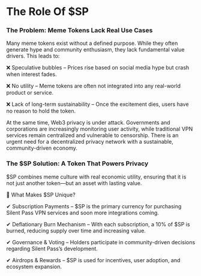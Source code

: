 # The Role Of $SP

### The Problem: Meme Tokens Lack Real Use Cases

Many meme tokens exist without a defined purpose. While they often generate hype and community enthusiasm, they lack fundamental value drivers. This leads to:

❌ Speculative bubbles – Prices rise based on social media hype but crash when interest fades.

❌ No utility – Meme tokens are often not integrated into any real-world product or service.

❌ Lack of long-term sustainability – Once the excitement dies, users have no reason to hold the token.

At the same time, Web3 privacy is under attack. Governments and corporations are increasingly monitoring user activity, while traditional VPN services remain centralized and vulnerable to censorship. There is an urgent need for a decentralized privacy network with a sustainable, community-driven economy.



### The $SP Solution: A Token That Powers Privacy

$SP combines meme culture with real economic utility, ensuring that it is not just another token—but an asset with lasting value.

🔹 What Makes $SP Unique?

✔ Subscription Payments – $SP is the primary currency for purchasing Silent Pass VPN services and soon more integrations coming.

✔ Deflationary Burn Mechanism – With each subscription, a 10% of $SP is burned, reducing supply over time and increasing value.

✔ Governance & Voting – Holders participate in community-driven decisions regarding Silent Pass’s development.

✔ Airdrops & Rewards – $SP is used for incentives, user adoption, and ecosystem expansion.
